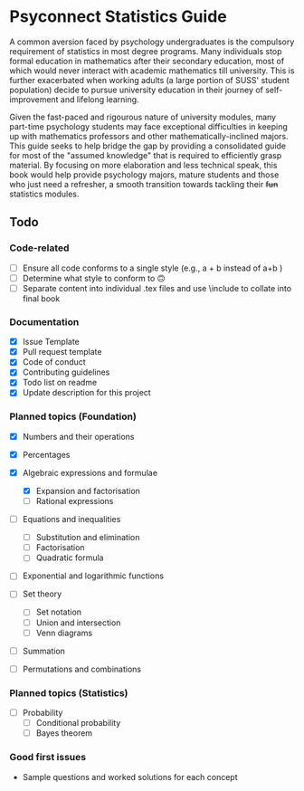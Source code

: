 # Psyconnect Statistics Guide
A common aversion faced by psychology undergraduates is the compulsory requirement of statistics in most degree programs. Many individuals stop formal education in mathematics after their secondary education, most of which would never interact with academic mathematics till university. This is further exacerbated when working adults (a large portion of SUSS' student population) decide to pursue university education in their journey of self-improvement and lifelong learning. 

Given the fast-paced and rigourous nature of university modules, many part-time psychology students may face exceptional difficulties in keeping up with mathematics professors and other mathematically-inclined majors. This guide seeks to help bridge the gap by providing a consolidated guide for most of the "assumed knowledge" that is required to efficiently grasp material. By focusing on more elaboration and less technical speak, this book would help provide psychology majors, mature students and those who just need a refresher, a smooth transition towards tackling their ~~fun~~ statistics modules.

## Todo

### Code-related
- [ ] Ensure all code conforms to a single style (e.g., a + b instead of a+b )
- [ ] Determine what style to conform to 🙃
- [ ] Separate content into individual .tex files and use \include to collate into final book

### Documentation 
- [x] Issue Template  
- [x] Pull request template  
- [x] Code of conduct  
- [x] Contributing guidelines
- [x] Todo list on readme
- [x] Update description for this project

### Planned topics (Foundation)
- [x] Numbers and their operations  
- [x] Percentages  
- [x] Algebraic expressions and formulae  
    - [x] Expansion and factorisation  
    - [ ] Rational expressions  
- [ ] Equations and inequalities  
    - [ ] Substitution and elimination  
    - [ ] Factorisation  
    - [ ] Quadratic formula  
- [ ] Exponential and logarithmic functions
- [ ] Set theory  
    - [ ] Set notation  
    - [ ] Union and intersection
    - [ ] Venn diagrams
- [ ] Summation 
- [ ] Permutations and combinations


### Planned topics (Statistics)
- [ ] Probability
    - [ ] Conditional probability
    - [ ] Bayes theorem

### Good first issues
- Sample questions and worked solutions for each concept
